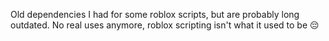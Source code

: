 Old dependencies I had for some roblox scripts, but are probably long outdated.
No real uses anymore, roblox scripting isn't what it used to be 😔
